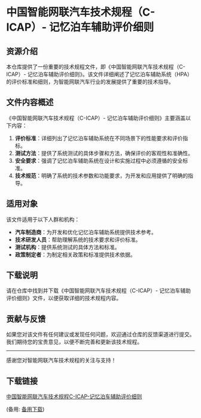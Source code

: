 # 中国智能网联汽车技术规程（C-ICAP）- 记忆泊车辅助评价细则

## 资源介绍

本仓库提供了一份重要的技术规程文件，即《中国智能网联汽车技术规程（C-ICAP）- 记忆泊车辅助评价细则》。该文件详细阐述了记忆泊车辅助系统（HPA）的评价标准和细则，为智能网联汽车行业的发展提供了重要的技术指导。

## 文件内容概述

《中国智能网联汽车技术规程（C-ICAP）- 记忆泊车辅助评价细则》主要涵盖以下内容：

1. **评价标准**：详细列出了记忆泊车辅助系统在不同场景下的性能要求和评价指标。
2. **测试方法**：提供了系统测试的具体步骤和方法，确保评价的客观性和准确性。
3. **安全要求**：强调了记忆泊车辅助系统在设计和实施过程中必须遵循的安全标准。
4. **技术规范**：明确了系统的技术参数和功能要求，为开发和应用提供了明确的指导。

## 适用对象

该文件适用于以下人群和机构：

- **汽车制造商**：为开发和优化记忆泊车辅助系统提供技术参考。
- **技术研发人员**：帮助理解系统的技术要求和评价标准。
- **测试机构**：提供系统测试的具体方法和标准。
- **政策制定者**：为制定相关政策和标准提供技术依据。

## 下载说明

请在仓库中找到并下载《中国智能网联汽车技术规程（C-ICAP）- 记忆泊车辅助评价细则》文件，以便获取详细的技术规程内容。

## 贡献与反馈

如果您对该文件有任何建议或发现任何问题，欢迎通过仓库的反馈渠道进行提交。我们期待您的宝贵意见，以便不断完善和更新该技术规程。

---

感谢您对智能网联汽车技术规程的关注与支持！

## 下载链接
[中国智能网联汽车技术规程C-ICAP-记忆泊车辅助评价细则](https://pan.quark.cn/s/7e3c213d5e3f) 

(备用: [备用下载](https://pan.baidu.com/s/1wOQyNWs5Rf477ho6phcf1A?pwd=1234))
